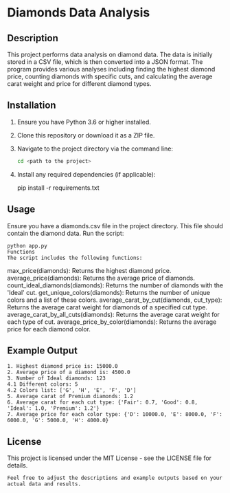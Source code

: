 # Diamonds Data Analysis

## Description

This project performs data analysis on diamond data. The data is initially stored in a CSV file, which is then converted into a JSON format. The program provides various analyses including finding the highest diamond price, counting diamonds with specific cuts, and calculating the average carat weight and price for different diamond types.

## Installation

1. Ensure you have Python 3.6 or higher installed.
2. Clone this repository or download it as a ZIP file.
3. Navigate to the project directory via the command line:
   ```bash
   cd <path to the project>
4. Install any required dependencies (if applicable):

    pip install -r requirements.txt

## Usage
Ensure you have a diamonds.csv file in the project directory. This file should contain the diamond data.
Run the script:

    python app.py
    Functions
    The script includes the following functions:

max_price(diamonds): Returns the highest diamond price.
average_price(diamonds): Returns the average price of diamonds.
count_ideal_diamonds(diamonds): Returns the number of diamonds with the 'Ideal' cut.
get_unique_colors(diamonds): Returns the number of unique colors and a list of these colors.
average_carat_by_cut(diamonds, cut_type): Returns the average carat weight for diamonds of a specified cut type.
average_carat_by_all_cuts(diamonds): Returns the average carat weight for each type of cut.
average_price_by_color(diamonds): Returns the average price for each diamond color.

## Example Output
    1. Highest diamond price is: 15000.0
    2. Average price of a diamond is: 4500.0
    3. Number of Ideal diamonds: 123
    4.1 Different colors: 5
    4.2 Colors list: ['G', 'H', 'E', 'F', 'D']
    5. Average carat of Premium diamonds: 1.2
    6. Average carat for each cut type: {'Fair': 0.7, 'Good': 0.8, 'Ideal': 1.0, 'Premium': 1.2'}
    7. Average price for each color type: {'D': 10000.0, 'E': 8000.0, 'F': 6000.0, 'G': 5000.0, 'H': 4000.0}

## License
This project is licensed under the MIT License - see the LICENSE file for details.

    Feel free to adjust the descriptions and example outputs based on your actual data and results.
